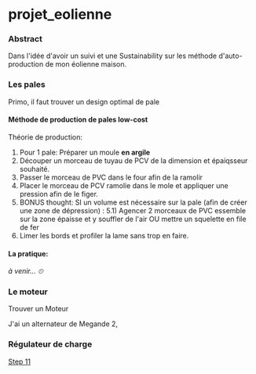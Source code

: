 # projet_eolienne
### Abstract
Dans l'idée d'avoir un suivi et une Sustainability sur les méthode d'auto-production de mon éolienne maison.

### Les pales
Primo, il faut trouver un design optimal de pale 

#### Méthode de production de pales low-cost
Théorie de production: 
1) Pour 1 pale: Préparer un moule **en argile**
2) Découper un morceau de tuyau de PCV de la dimension et épaiqsseur souhaité.
3) Passer le morceau de PVC dans le four afin de la ramolir
4) Placer le morceau de PCV ramolie dans le mole et appliquer une pression afin de le figer.
5) BONUS thought: SI un volume est nécessaire sur la pale (afin de créer une zone de dépression) :
5.1) Agencer 2 morceaux de PVC essemble sur la zone épaisse et y souffler de l'air OU mettre un squelette en file de fer
6) Limer les bords et profiler la lame sans trop en faire.

#### La pratique:
*à venir... ⏲*

### Le moteur
Trouver un Moteur

J'ai un alternateur de Megande 2,

### Régulateur de charge

[Step 11](https://www.instructables.com/DIY-Wind-Generator/)
